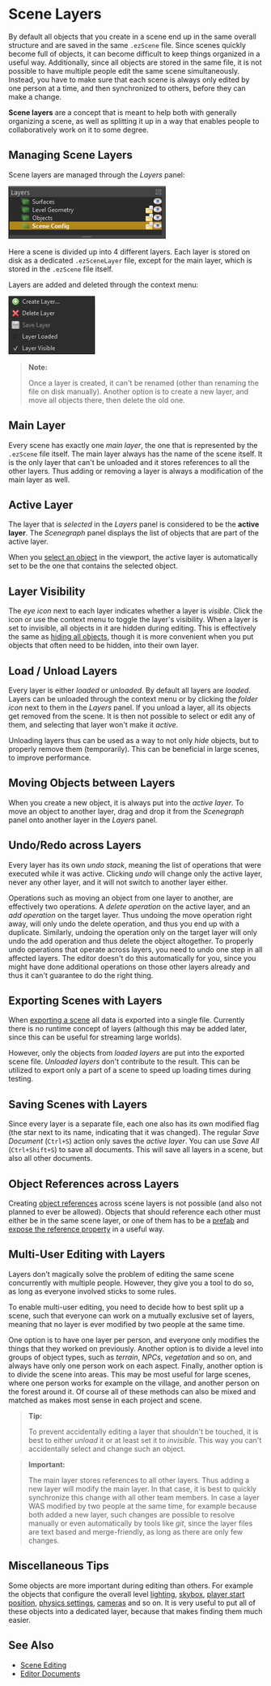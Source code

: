 # Scene Layers

By default all objects that you create in a scene end up in the same overall structure and are saved in the same `.ezScene` file. Since scenes quickly become full of objects, it can become difficult to keep things organized in a useful way. Additionally, since all objects are stored in the same file, it is not possible to have multiple people edit the same scene simultaneously. Instead, you have to make sure that each scene is always only edited by one person at a time, and then synchronized to others, before they can make a change.

**Scene layers** are a concept that is meant to help both with generally organizing a scene, as well as splitting it up in a way that enables people to collaboratively work on it to some degree.

## Managing Scene Layers

Scene layers are managed through the *Layers* panel:

![Scene Layers](media/scene-layers.png)

Here a scene is divided up into 4 different layers. Each layer is stored on disk as a dedicated `.ezSceneLayer` file, except for the main layer, which is stored in the `.ezScene` file itself.

Layers are added and deleted through the context menu:

![Scene Layers Context Menu](media/scene-layers-contextmenu.png)

> **Note:**
>
> Once a layer is created, it can't be renamed (other than renaming the file on disk manually).
> Another option is to create a new layer, and move all objects there, then delete the old one.

## Main Layer

Every scene has exactly one *main layer*, the one that is represented by the `.ezScene` file itself. The main layer always has the name of the scene itself. It is the only layer that can't be unloaded and it stores references to all the other layers. Thus adding or removing a layer is always a modification of the main layer as well.

## Active Layer

The layer that is *selected* in the *Layers* panel is considered to be the **active layer**. The *Scenegraph* panel displays the list of objects that are part of the active layer.

When you [select an object](selection.md) in the viewport, the active layer is automatically set to be the one that contains the selected object.

## Layer Visibility

The *eye icon* next to each layer indicates whether a layer is *visible*. Click the icon or use the context menu to toggle the layer's visibility. When a layer is set to invisible, all objects in it are hidden during editing. This is effectively the same as [hiding all objects](editor-camera.md#showhide-objects), though it is more convenient when you put objects that often need to be hidden, into their own layer.

## Load / Unload Layers

Every layer is either *loaded* or *unloaded*. By default all layers are *loaded*. Layers can be unloaded through the context menu or by clicking the *folder icon* next to them in the *Layers* panel. If you unload a layer, all its objects get removed from the scene. It is then not possible to select or edit any of them, and selecting that layer won't make it *active*.

Unloading layers thus can be used as a way to not only *hide* objects, but to properly remove them (temporarily). This can be beneficial in large scenes, to improve performance.

## Moving Objects between Layers

When you create a new object, it is always put into the *active layer*. To move an object to another layer, drag and drop it from the *Scenegraph* panel onto another layer in the *Layers* panel.

## Undo/Redo across Layers

Every layer has its own *undo stack*, meaning the list of operations that were executed while it was active. Clicking *undo* will change only the active layer, never any other layer, and it will not switch to another layer either.

Operations such as moving an object from one layer to another, are effectively two operations. A *delete operation* on the active layer, and an *add operation* on the target layer. Thus undoing the move operation right away, will only undo the delete operation, and thus you end up with a duplicate. Similarly, undoing the operation only on the target layer will only undo the add operation and thus delete the object altogether. To properly undo operations that operate across layers, you need to undo one step in all affected layers. The editor doesn't do this automatically for you, since you might have done additional operations on those other layers already and thus it can't guarantee to do the right thing.

## Exporting Scenes with Layers

When [exporting a scene](../editor/run-scene.md#export-and-run) all data is exported into a single file. Currently there is no runtime concept of layers (although this may be added later, since this can be useful for streaming large worlds).

However, only the objects from *loaded layers* are put into the exported scene file. *Unloaded layers* don't contribute to the result. This can be utilized to export only a part of a scene to speed up loading times during testing.

## Saving Scenes with Layers

Since every layer is a separate file, each one also has its own modified flag (the star next to its name, indicating that it was changed). The regular *Save Document* (`Ctrl+S`) action only saves the *active layer*. You can use *Save All* (`Ctrl+Shift+S`) to save all documents. This will save all layers in a scene, but also all other documents.

## Object References across Layers

Creating [object references](object-references.md) across scene layers is not possible (and also not planned to ever be allowed). Objects that should reference each other must either be in the same scene layer, or one of them has to be a [prefab](../prefabs/prefabs-overview.md) and [expose the reference property](exposed-parameters.md) in a useful way.

## Multi-User Editing with Layers

Layers don't magically solve the problem of editing the same scene concurrently with multiple people. However, they give you a tool to do so, as long as everyone involved sticks to some rules.

To enable multi-user editing, you need to decide how to best split up a scene, such that everyone can work on a mutually exclusive set of layers, meaning that no layer is ever modified by two people at the same time.

One option is to have one layer per person, and everyone only modifies the things that they worked on previously. Another option is to divide a level into groups of object types, such as *terrain*, *NPCs*, *vegetation* and so on, and always have only one person work on each aspect. Finally, another option is to divide the scene into areas. This may be most useful for large scenes, where one person works for example on the village, and another person on the forest around it.
Of course all of these methods can also be mixed and matched as makes most sense in each project and scene.

> **Tip:**
>
> To prevent accidentally editing a layer that shouldn't be touched, it is best to either *unload* it or at least set it to *invisible*. This way you can't accidentally select and change such an object.

> **Important:**
>
> The main layer stores references to all other layers. Thus adding a new layer will modify the main layer. In that case, it is best to quickly synchronize this change with all other team members. In case a layer WAS modified by two people at the same time, for example because both added a new layer, such changes are possible to resolve manually or even automatically by tools like *git*, since the layer files are text based and merge-friendly, as long as there are only few changes.

## Miscellaneous Tips

Some objects are more important during editing than others. For example the objects that configure the overall level [lighting](../graphics/lighting/ambient-light-component.md), [skybox](../effects/sky.md), [player start position](../gameplay/player-start-point.md), [physics settings](../physics/physx/physx-settings-component.md), [cameras](../graphics/camera-component.md) and so on. It is very useful to put all of these objects into a dedicated layer, because that makes finding them much easier.

## See Also

* [Scene Editing](scene-editing.md)
* [Editor Documents](../editor/editor-documents.md)
